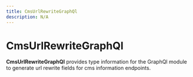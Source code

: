 ```yaml
---
title: CmsUrlRewriteGraphQl
description: N/A
---
```


# CmsUrlRewriteGraphQl

**CmsUrlRewriteGraphQl** provides type information for the GraphQl module
to generate url rewrite fields for cms information endpoints.
